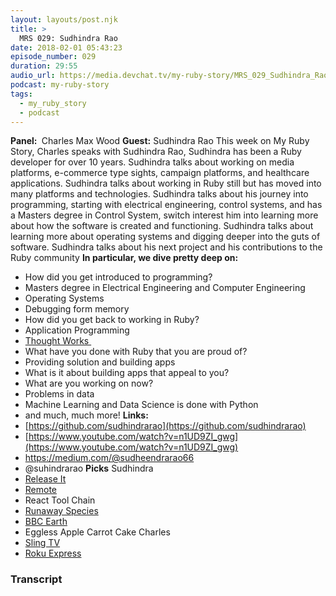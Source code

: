 ```yaml
---
layout: layouts/post.njk
title: >
  MRS 029: Sudhindra Rao
date: 2018-02-01 05:43:23
episode_number: 029
duration: 29:55
audio_url: https://media.devchat.tv/my-ruby-story/MRS_029_Sudhindra_Rao.mp3
podcast: my-ruby-story
tags:
  - my_ruby_story
  - podcast
---
```


**Panel:&nbsp;** Charles Max Wood **Guest:** Sudhindra Rao This week on My Ruby Story, Charles speaks with Sudhindra Rao, Sudhindra has been a Ruby developer for over 10 years. Sudhindra talks about working on media platforms, e-commerce type sights, campaign platforms, and healthcare applications. Sudhindra talks about working in Ruby still but has moved into many platforms and technologies. Sudhindra talks about his journey into programming, starting with electrical engineering, control systems, and has a Masters degree in Control System, switch interest him into learning more about how the software is created and functioning. Sudhindra talks about learning more about operating systems and digging deeper into the guts of software. Sudhindra talks about his next project and his contributions to the Ruby community **In particular, we dive pretty deep on:**

- How did you get introduced to programming?
- Masters degree in Electrical Engineering and Computer Engineering
- Operating Systems
- Debugging form memory
- How did you get back to working in Ruby?
- Application Programming
- [Thought Works&nbsp;](http://www.thoughtworks.com/)
- What have you done with Ruby that you are proud of?
- Providing solution and building apps
- What is it about building apps that appeal to you?
- What are you working on now?
- Problems in data
- Machine Learning and Data Science is done with Python
- and much, much more!
  **Links: &nbsp;**
- [https://github.com/sudhindrarao](https://github.com/sudhindrarao)
- [https://www.youtube.com/watch?v=n1UD9ZI_gwg](https://www.youtube.com/watch?v=n1UD9ZI_gwg)
- https://medium.com/@sudheendrarao66
- @suhindrarao
  **Picks** Sudhindra
- [Release It](https://pragprog.com/book/mnee2/release-it-second-edition)
- [Remote](https://www.amazon.com/Remote-Office-Required-Jason-Fried/dp/0804137501)
- React Tool Chain
- [Runaway Species](https://www.amazon.com/s/?ie=UTF8&keywords=runaway+species&tag=googhydr-20&index=aps&hvadid=241634285995&hvpos=1t1&hvnetw=g&hvrand=15666352726698379940&hvpone=&hvptwo=&hvqmt=e&hvdev=c&hvdvcmdl=&hvlocint=&hvlocphy=9028550&hvtargid=aud-397161105788:kwd-418962554357&ref=pd_sl_9n033zzc9j_e)
- [BBC Earth](http://www.bbc.com/earth/world)
- Eggless Apple Carrot Cake
  Charles
- [Sling TV](https://www.sling.com)
- [Roku Express](https://www.roku.com/products/roku-express)

### Transcript

